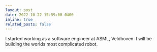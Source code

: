 ```yaml
---
layout: post
date: 2022-10-22 15:59:00-0400
inline: true
related_posts: false
---
```


I started working as a software engineer at ASML, Veldhoven. I will be building the worlds most complicated robot.
